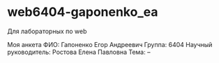 # web6404-gaponenko_ea
Для лабораторных по web

Моя анкета
ФИО: Гапоненко Егор Андреевич
Группа: 6404
Научный руководитель: Ростова Елена Павловна
Тема: –
